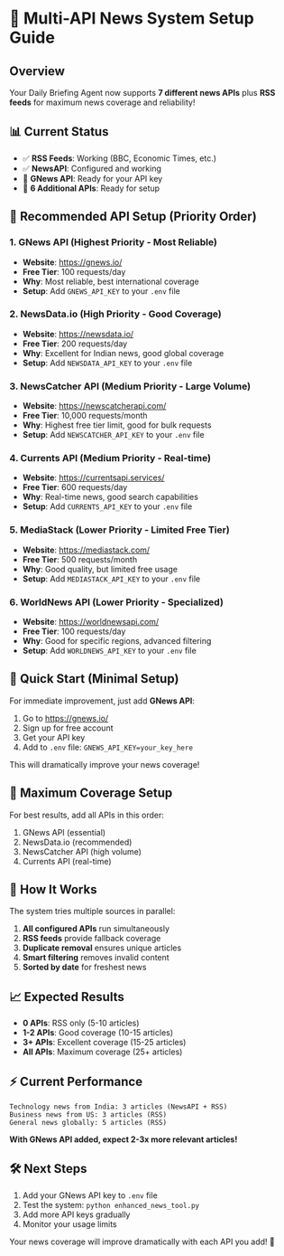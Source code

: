 # 🚀 Multi-API News System Setup Guide

## Overview
Your Daily Briefing Agent now supports **7 different news APIs** plus **RSS feeds** for maximum news coverage and reliability!

## 📊 Current Status
- ✅ **RSS Feeds**: Working (BBC, Economic Times, etc.)
- ✅ **NewsAPI**: Configured and working
- 🔑 **GNews API**: Ready for your API key
- 🔑 **6 Additional APIs**: Ready for setup

## 🔑 Recommended API Setup (Priority Order)

### 1. **GNews API** (Highest Priority - Most Reliable)
- **Website**: https://gnews.io/
- **Free Tier**: 100 requests/day
- **Why**: Most reliable, best international coverage
- **Setup**: Add `GNEWS_API_KEY` to your `.env` file

### 2. **NewsData.io** (High Priority - Good Coverage)
- **Website**: https://newsdata.io/
- **Free Tier**: 200 requests/day
- **Why**: Excellent for Indian news, good global coverage
- **Setup**: Add `NEWSDATA_API_KEY` to your `.env` file

### 3. **NewsCatcher API** (Medium Priority - Large Volume)
- **Website**: https://newscatcherapi.com/
- **Free Tier**: 10,000 requests/month
- **Why**: Highest free tier limit, good for bulk requests
- **Setup**: Add `NEWSCATCHER_API_KEY` to your `.env` file

### 4. **Currents API** (Medium Priority - Real-time)
- **Website**: https://currentsapi.services/
- **Free Tier**: 600 requests/day
- **Why**: Real-time news, good search capabilities
- **Setup**: Add `CURRENTS_API_KEY` to your `.env` file

### 5. **MediaStack** (Lower Priority - Limited Free Tier)
- **Website**: https://mediastack.com/
- **Free Tier**: 500 requests/month
- **Why**: Good quality, but limited free usage
- **Setup**: Add `MEDIASTACK_API_KEY` to your `.env` file

### 6. **WorldNews API** (Lower Priority - Specialized)
- **Website**: https://worldnewsapi.com/
- **Free Tier**: 100 requests/day
- **Why**: Good for specific regions, advanced filtering
- **Setup**: Add `WORLDNEWS_API_KEY` to your `.env` file

## 🎯 Quick Start (Minimal Setup)
For immediate improvement, just add **GNews API**:

1. Go to https://gnews.io/
2. Sign up for free account
3. Get your API key
4. Add to `.env` file: `GNEWS_API_KEY=your_key_here`

This will dramatically improve your news coverage!

## 💪 Maximum Coverage Setup
For best results, add all APIs in this order:
1. GNews API (essential)
2. NewsData.io (recommended)
3. NewsCatcher API (high volume)
4. Currents API (real-time)

## 🔄 How It Works
The system tries multiple sources in parallel:
1. **All configured APIs** run simultaneously
2. **RSS feeds** provide fallback coverage  
3. **Duplicate removal** ensures unique articles
4. **Smart filtering** removes invalid content
5. **Sorted by date** for freshest news

## 📈 Expected Results
- **0 APIs**: RSS only (5-10 articles)
- **1-2 APIs**: Good coverage (10-15 articles)
- **3+ APIs**: Excellent coverage (15-25 articles)
- **All APIs**: Maximum coverage (25+ articles)

## ⚡ Current Performance
```
Technology news from India: 3 articles (NewsAPI + RSS)
Business news from US: 3 articles (RSS)
General news globally: 5 articles (RSS)
```

**With GNews API added, expect 2-3x more relevant articles!**

## 🛠️ Next Steps
1. Add your GNews API key to `.env` file
2. Test the system: `python enhanced_news_tool.py`
3. Add more API keys gradually
4. Monitor your usage limits

Your news coverage will improve dramatically with each API you add! 🚀
